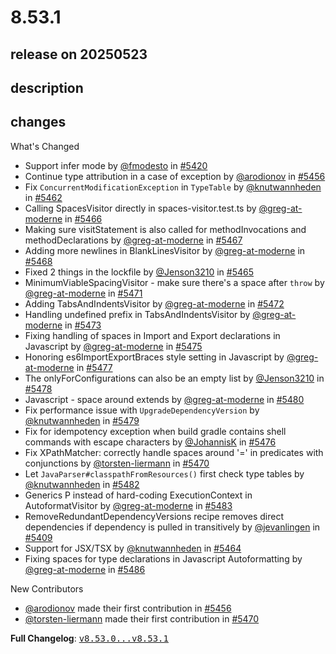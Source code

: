 # 8.53.1

## release on 20250523
## description
## changes
What's Changed

* Support infer mode by <a class="user-mention notranslate" data-hovercard-type="user" data-hovercard-url="/users/fmodesto/hovercard" data-octo-click="hovercard-link-click" data-octo-dimensions="link_type:self" href="https://github.com/fmodesto">@fmodesto</a> in <a class="issue-link js-issue-link" data-error-text="Failed to load title" data-id="3062768166" data-permission-text="Title is private" data-url="https://github.com/openrewrite/rewrite/issues/5420" data-hovercard-type="pull_request" data-hovercard-url="/openrewrite/rewrite/pull/5420/hovercard" href="https://github.com/openrewrite/rewrite/pull/5420">#5420</a>
* Continue type attribution in a case of exception by <a class="user-mention notranslate" data-hovercard-type="user" data-hovercard-url="/users/arodionov/hovercard" data-octo-click="hovercard-link-click" data-octo-dimensions="link_type:self" href="https://github.com/arodionov">@arodionov</a> in <a class="issue-link js-issue-link" data-error-text="Failed to load title" data-id="3074618094" data-permission-text="Title is private" data-url="https://github.com/openrewrite/rewrite/issues/5456" data-hovercard-type="pull_request" data-hovercard-url="/openrewrite/rewrite/pull/5456/hovercard" href="https://github.com/openrewrite/rewrite/pull/5456">#5456</a>
* Fix <code>ConcurrentModificationException</code> in <code>TypeTable</code> by <a class="user-mention notranslate" data-hovercard-type="user" data-hovercard-url="/users/knutwannheden/hovercard" data-octo-click="hovercard-link-click" data-octo-dimensions="link_type:self" href="https://github.com/knutwannheden">@knutwannheden</a> in <a class="issue-link js-issue-link" data-error-text="Failed to load title" data-id="3078824121" data-permission-text="Title is private" data-url="https://github.com/openrewrite/rewrite/issues/5462" data-hovercard-type="pull_request" data-hovercard-url="/openrewrite/rewrite/pull/5462/hovercard" href="https://github.com/openrewrite/rewrite/pull/5462">#5462</a>
* Calling SpacesVisitor directly in spaces-visitor.test.ts by <a class="user-mention notranslate" data-hovercard-type="user" data-hovercard-url="/users/greg-at-moderne/hovercard" data-octo-click="hovercard-link-click" data-octo-dimensions="link_type:self" href="https://github.com/greg-at-moderne">@greg-at-moderne</a> in <a class="issue-link js-issue-link" data-error-text="Failed to load title" data-id="3079801594" data-permission-text="Title is private" data-url="https://github.com/openrewrite/rewrite/issues/5466" data-hovercard-type="pull_request" data-hovercard-url="/openrewrite/rewrite/pull/5466/hovercard" href="https://github.com/openrewrite/rewrite/pull/5466">#5466</a>
* Making sure visitStatement is also called for methodInvocations and methodDeclarations by <a class="user-mention notranslate" data-hovercard-type="user" data-hovercard-url="/users/greg-at-moderne/hovercard" data-octo-click="hovercard-link-click" data-octo-dimensions="link_type:self" href="https://github.com/greg-at-moderne">@greg-at-moderne</a> in <a class="issue-link js-issue-link" data-error-text="Failed to load title" data-id="3080374230" data-permission-text="Title is private" data-url="https://github.com/openrewrite/rewrite/issues/5467" data-hovercard-type="pull_request" data-hovercard-url="/openrewrite/rewrite/pull/5467/hovercard" href="https://github.com/openrewrite/rewrite/pull/5467">#5467</a>
* Adding more newlines in BlankLinesVisitor by <a class="user-mention notranslate" data-hovercard-type="user" data-hovercard-url="/users/greg-at-moderne/hovercard" data-octo-click="hovercard-link-click" data-octo-dimensions="link_type:self" href="https://github.com/greg-at-moderne">@greg-at-moderne</a> in <a class="issue-link js-issue-link" data-error-text="Failed to load title" data-id="3080439185" data-permission-text="Title is private" data-url="https://github.com/openrewrite/rewrite/issues/5468" data-hovercard-type="pull_request" data-hovercard-url="/openrewrite/rewrite/pull/5468/hovercard" href="https://github.com/openrewrite/rewrite/pull/5468">#5468</a>
* Fixed 2 things in the lockfile by <a class="user-mention notranslate" data-hovercard-type="user" data-hovercard-url="/users/Jenson3210/hovercard" data-octo-click="hovercard-link-click" data-octo-dimensions="link_type:self" href="https://github.com/Jenson3210">@Jenson3210</a> in <a class="issue-link js-issue-link" data-error-text="Failed to load title" data-id="3079781952" data-permission-text="Title is private" data-url="https://github.com/openrewrite/rewrite/issues/5465" data-hovercard-type="pull_request" data-hovercard-url="/openrewrite/rewrite/pull/5465/hovercard" href="https://github.com/openrewrite/rewrite/pull/5465">#5465</a>
* MinimumViableSpacingVisitor - make sure there's a space after <code>throw</code> by <a class="user-mention notranslate" data-hovercard-type="user" data-hovercard-url="/users/greg-at-moderne/hovercard" data-octo-click="hovercard-link-click" data-octo-dimensions="link_type:self" href="https://github.com/greg-at-moderne">@greg-at-moderne</a> in <a class="issue-link js-issue-link" data-error-text="Failed to load title" data-id="3081975943" data-permission-text="Title is private" data-url="https://github.com/openrewrite/rewrite/issues/5471" data-hovercard-type="pull_request" data-hovercard-url="/openrewrite/rewrite/pull/5471/hovercard" href="https://github.com/openrewrite/rewrite/pull/5471">#5471</a>
* Adding TabsAndIndentsVisitor by <a class="user-mention notranslate" data-hovercard-type="user" data-hovercard-url="/users/greg-at-moderne/hovercard" data-octo-click="hovercard-link-click" data-octo-dimensions="link_type:self" href="https://github.com/greg-at-moderne">@greg-at-moderne</a> in <a class="issue-link js-issue-link" data-error-text="Failed to load title" data-id="3082271177" data-permission-text="Title is private" data-url="https://github.com/openrewrite/rewrite/issues/5472" data-hovercard-type="pull_request" data-hovercard-url="/openrewrite/rewrite/pull/5472/hovercard" href="https://github.com/openrewrite/rewrite/pull/5472">#5472</a>
* Handling undefined prefix in TabsAndIndentsVisitor by <a class="user-mention notranslate" data-hovercard-type="user" data-hovercard-url="/users/greg-at-moderne/hovercard" data-octo-click="hovercard-link-click" data-octo-dimensions="link_type:self" href="https://github.com/greg-at-moderne">@greg-at-moderne</a> in <a class="issue-link js-issue-link" data-error-text="Failed to load title" data-id="3082396536" data-permission-text="Title is private" data-url="https://github.com/openrewrite/rewrite/issues/5473" data-hovercard-type="pull_request" data-hovercard-url="/openrewrite/rewrite/pull/5473/hovercard" href="https://github.com/openrewrite/rewrite/pull/5473">#5473</a>
* Fixing handling of spaces in Import and Export declarations in Javascript by <a class="user-mention notranslate" data-hovercard-type="user" data-hovercard-url="/users/greg-at-moderne/hovercard" data-octo-click="hovercard-link-click" data-octo-dimensions="link_type:self" href="https://github.com/greg-at-moderne">@greg-at-moderne</a> in <a class="issue-link js-issue-link" data-error-text="Failed to load title" data-id="3082788946" data-permission-text="Title is private" data-url="https://github.com/openrewrite/rewrite/issues/5475" data-hovercard-type="pull_request" data-hovercard-url="/openrewrite/rewrite/pull/5475/hovercard" href="https://github.com/openrewrite/rewrite/pull/5475">#5475</a>
* Honoring es6ImportExportBraces style setting in Javascript by <a class="user-mention notranslate" data-hovercard-type="user" data-hovercard-url="/users/greg-at-moderne/hovercard" data-octo-click="hovercard-link-click" data-octo-dimensions="link_type:self" href="https://github.com/greg-at-moderne">@greg-at-moderne</a> in <a class="issue-link js-issue-link" data-error-text="Failed to load title" data-id="3082956109" data-permission-text="Title is private" data-url="https://github.com/openrewrite/rewrite/issues/5477" data-hovercard-type="pull_request" data-hovercard-url="/openrewrite/rewrite/pull/5477/hovercard" href="https://github.com/openrewrite/rewrite/pull/5477">#5477</a>
* The onlyForConfigurations can also be an empty list by <a class="user-mention notranslate" data-hovercard-type="user" data-hovercard-url="/users/Jenson3210/hovercard" data-octo-click="hovercard-link-click" data-octo-dimensions="link_type:self" href="https://github.com/Jenson3210">@Jenson3210</a> in <a class="issue-link js-issue-link" data-error-text="Failed to load title" data-id="3083022790" data-permission-text="Title is private" data-url="https://github.com/openrewrite/rewrite/issues/5478" data-hovercard-type="pull_request" data-hovercard-url="/openrewrite/rewrite/pull/5478/hovercard" href="https://github.com/openrewrite/rewrite/pull/5478">#5478</a>
* Javascript - space around extends by <a class="user-mention notranslate" data-hovercard-type="user" data-hovercard-url="/users/greg-at-moderne/hovercard" data-octo-click="hovercard-link-click" data-octo-dimensions="link_type:self" href="https://github.com/greg-at-moderne">@greg-at-moderne</a> in <a class="issue-link js-issue-link" data-error-text="Failed to load title" data-id="3083123705" data-permission-text="Title is private" data-url="https://github.com/openrewrite/rewrite/issues/5480" data-hovercard-type="pull_request" data-hovercard-url="/openrewrite/rewrite/pull/5480/hovercard" href="https://github.com/openrewrite/rewrite/pull/5480">#5480</a>
* Fix performance issue with <code>UpgradeDependencyVersion</code> by <a class="user-mention notranslate" data-hovercard-type="user" data-hovercard-url="/users/knutwannheden/hovercard" data-octo-click="hovercard-link-click" data-octo-dimensions="link_type:self" href="https://github.com/knutwannheden">@knutwannheden</a> in <a class="issue-link js-issue-link" data-error-text="Failed to load title" data-id="3083071248" data-permission-text="Title is private" data-url="https://github.com/openrewrite/rewrite/issues/5479" data-hovercard-type="pull_request" data-hovercard-url="/openrewrite/rewrite/pull/5479/hovercard" href="https://github.com/openrewrite/rewrite/pull/5479">#5479</a>
* Fix for idempotency exception when build gradle contains shell commands with escape characters by <a class="user-mention notranslate" data-hovercard-type="user" data-hovercard-url="/users/JohannisK/hovercard" data-octo-click="hovercard-link-click" data-octo-dimensions="link_type:self" href="https://github.com/JohannisK">@JohannisK</a> in <a class="issue-link js-issue-link" data-error-text="Failed to load title" data-id="3082853085" data-permission-text="Title is private" data-url="https://github.com/openrewrite/rewrite/issues/5476" data-hovercard-type="pull_request" data-hovercard-url="/openrewrite/rewrite/pull/5476/hovercard" href="https://github.com/openrewrite/rewrite/pull/5476">#5476</a>
* Fix XPathMatcher: correctly handle spaces around '=' in predicates with conjunctions by <a class="user-mention notranslate" data-hovercard-type="user" data-hovercard-url="/users/torsten-liermann/hovercard" data-octo-click="hovercard-link-click" data-octo-dimensions="link_type:self" href="https://github.com/torsten-liermann">@torsten-liermann</a> in <a class="issue-link js-issue-link" data-error-text="Failed to load title" data-id="3081250646" data-permission-text="Title is private" data-url="https://github.com/openrewrite/rewrite/issues/5470" data-hovercard-type="pull_request" data-hovercard-url="/openrewrite/rewrite/pull/5470/hovercard" href="https://github.com/openrewrite/rewrite/pull/5470">#5470</a>
* Let <code>JavaParser#classpathFromResources()</code> first check type tables by <a class="user-mention notranslate" data-hovercard-type="user" data-hovercard-url="/users/knutwannheden/hovercard" data-octo-click="hovercard-link-click" data-octo-dimensions="link_type:self" href="https://github.com/knutwannheden">@knutwannheden</a> in <a class="issue-link js-issue-link" data-error-text="Failed to load title" data-id="3083511835" data-permission-text="Title is private" data-url="https://github.com/openrewrite/rewrite/issues/5482" data-hovercard-type="pull_request" data-hovercard-url="/openrewrite/rewrite/pull/5482/hovercard" href="https://github.com/openrewrite/rewrite/pull/5482">#5482</a>
* Generics P instead of hard-coding ExecutionContext in AutoformatVisitor by <a class="user-mention notranslate" data-hovercard-type="user" data-hovercard-url="/users/greg-at-moderne/hovercard" data-octo-click="hovercard-link-click" data-octo-dimensions="link_type:self" href="https://github.com/greg-at-moderne">@greg-at-moderne</a> in <a class="issue-link js-issue-link" data-error-text="Failed to load title" data-id="3083529712" data-permission-text="Title is private" data-url="https://github.com/openrewrite/rewrite/issues/5483" data-hovercard-type="pull_request" data-hovercard-url="/openrewrite/rewrite/pull/5483/hovercard" href="https://github.com/openrewrite/rewrite/pull/5483">#5483</a>
* RemoveRedundantDependencyVersions recipe removes direct dependencies if dependency is pulled in transitively by <a class="user-mention notranslate" data-hovercard-type="user" data-hovercard-url="/users/jevanlingen/hovercard" data-octo-click="hovercard-link-click" data-octo-dimensions="link_type:self" href="https://github.com/jevanlingen">@jevanlingen</a> in <a class="issue-link js-issue-link" data-error-text="Failed to load title" data-id="3051707618" data-permission-text="Title is private" data-url="https://github.com/openrewrite/rewrite/issues/5409" data-hovercard-type="pull_request" data-hovercard-url="/openrewrite/rewrite/pull/5409/hovercard" href="https://github.com/openrewrite/rewrite/pull/5409">#5409</a>
* Support for JSX/TSX by <a class="user-mention notranslate" data-hovercard-type="user" data-hovercard-url="/users/knutwannheden/hovercard" data-octo-click="hovercard-link-click" data-octo-dimensions="link_type:self" href="https://github.com/knutwannheden">@knutwannheden</a> in <a class="issue-link js-issue-link" data-error-text="Failed to load title" data-id="3079471260" data-permission-text="Title is private" data-url="https://github.com/openrewrite/rewrite/issues/5464" data-hovercard-type="pull_request" data-hovercard-url="/openrewrite/rewrite/pull/5464/hovercard" href="https://github.com/openrewrite/rewrite/pull/5464">#5464</a>
* Fixing spaces for type declarations in Javascript Autoformatting by <a class="user-mention notranslate" data-hovercard-type="user" data-hovercard-url="/users/greg-at-moderne/hovercard" data-octo-click="hovercard-link-click" data-octo-dimensions="link_type:self" href="https://github.com/greg-at-moderne">@greg-at-moderne</a> in <a class="issue-link js-issue-link" data-error-text="Failed to load title" data-id="3085765076" data-permission-text="Title is private" data-url="https://github.com/openrewrite/rewrite/issues/5486" data-hovercard-type="pull_request" data-hovercard-url="/openrewrite/rewrite/pull/5486/hovercard" href="https://github.com/openrewrite/rewrite/pull/5486">#5486</a>

New Contributors

* <a class="user-mention notranslate" data-hovercard-type="user" data-hovercard-url="/users/arodionov/hovercard" data-octo-click="hovercard-link-click" data-octo-dimensions="link_type:self" href="https://github.com/arodionov">@arodionov</a> made their first contribution in <a class="issue-link js-issue-link" data-error-text="Failed to load title" data-id="3074618094" data-permission-text="Title is private" data-url="https://github.com/openrewrite/rewrite/issues/5456" data-hovercard-type="pull_request" data-hovercard-url="/openrewrite/rewrite/pull/5456/hovercard" href="https://github.com/openrewrite/rewrite/pull/5456">#5456</a>
* <a class="user-mention notranslate" data-hovercard-type="user" data-hovercard-url="/users/torsten-liermann/hovercard" data-octo-click="hovercard-link-click" data-octo-dimensions="link_type:self" href="https://github.com/torsten-liermann">@torsten-liermann</a> made their first contribution in <a class="issue-link js-issue-link" data-error-text="Failed to load title" data-id="3081250646" data-permission-text="Title is private" data-url="https://github.com/openrewrite/rewrite/issues/5470" data-hovercard-type="pull_request" data-hovercard-url="/openrewrite/rewrite/pull/5470/hovercard" href="https://github.com/openrewrite/rewrite/pull/5470">#5470</a>

<strong>Full Changelog</strong>: <a class="commit-link" href="https://github.com/openrewrite/rewrite/compare/v8.53.0...v8.53.1"><tt>v8.53.0...v8.53.1</tt></a>

